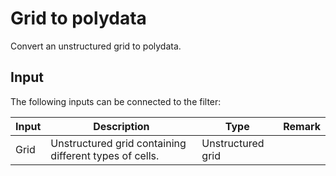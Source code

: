 # Grid to polydata

Convert an unstructured grid to polydata.

## Input

The following inputs can be connected to the filter:

| Input                     | Description                                                                               | Type                  | Remark        |
|---------------------------|-------------------------------------------------------------------------------------------|-----------------------|---------------|
| Grid                      | Unstructured grid containing different types of cells.                                    | Unstructured grid     |               |
